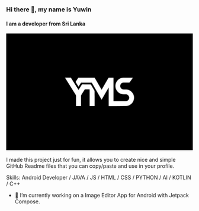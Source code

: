 
### Hi there 👋, my name is Yuwin
#### I am a developer from Sri Lanka
![I am interested in field of AI and Data Science, Mobile App Development, Web Development in MEAN and J2EE stacks and i am also a novice C++ and Rust programmer](YMS.Jpg)

I made this project just for fun, it allows you to create nice and simple GitHub Readme files that you can copy/paste and use in your profile.

Skills: Android Developer / JAVA / JS / HTML / CSS / PYTHON / AI / KOTLIN / C++ 

- 🔭 I’m currently working on a Image Editor App for Android with Jetpack Compose. 





